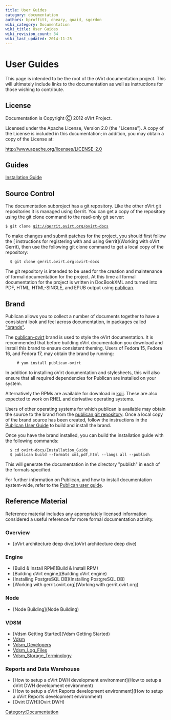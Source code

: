 ```yaml
---
title: User Guides
category: documentation
authors: bproffitt, dneary, quaid, sgordon
wiki_category: Documentation
wiki_title: User Guides
wiki_revision_count: 34
wiki_last_updated: 2014-11-25
---
```


# User Guides

This page is intended to be the root of the oVirt documentation project. This will ultimately include links to the documentation as well as instructions for those wishing to contribute.

## License

Documentation is Copyright Ⓒ 2012 oVirt Project.

Licensed under the Apache License, Version 2.0 (the "License"). A copy of the License is included in this documentation; in addition, you may obtain a copy of the License at:

<http://www.apache.org/licenses/LICENSE-2.0>

## Guides

[Installation Guide](:File:OVirt-3.0-Installation_Guide-en-US.pdf)

## Source Control

The documentation subproject has a git repository. Like the other oVirt git repositories it is managed using Gerrit. You can get a copy of the repository using the git clone command to the read-only git server:

`$ git clone `[`git://gerrit.ovirt.org/ovirt-docs`](git://gerrit.ovirt.org/ovirt-docs)

To make changes and submit patches for the project, you should first follow the [ instructions for registering with and using Gerrit](Working with oVirt Gerrit), then use the following git clone command to get a local copy of the repository:

      $ git clone gerrit.ovirt.org:ovirt-docs

The git repository is intended to be used for the creation and maintenance of formal documentation for the project. At this time all formal documentation for the project is written in DocBookXML and turned into PDF, HTML, HTML-SINGLE, and EPUB output using [publican](https://fedorahosted.org/publican/).

## Brand

Publican allows you to collect a number of documents together to have a consistent look and feel across documentation, in packages called ["brands"](http://docs.fedoraproject.org/en-US/Fedora_Contributor_Documentation/1/html/Users_Guide/chap-Users_Guide-Branding.html).

The [publican-ovirt](http://koji.fedoraproject.org/koji/packageinfo?packageID=6970) brand is used to style the oVirt documentation. It is recommended that before building oVirt documentation you download and install this brand to ensure consistent theming. Users of Fedora 15, Fedora 16, and Fedora 17, may obtain the brand by running:

         # yum install publican-ovirt

In addition to installing oVirt documentation and stylesheets, this will also ensure that all required dependencies for Publican are installed on your system.

Alternatively the RPMs are available for download in [koji](http://koji.fedoraproject.org/koji/packageinfo?packageID=6970). These are also expected to work on RHEL and derivative operating systems.

Users of other operating systems for which publican is available may obtain the source to the brand from the [publican git repository](http://git.fedorahosted.org/git/?p=publican.git;a=tree;f=publican-ovirt;h=3d2102770380957804b86a543d4d021e816c20f7;hb=HEAD). Once a local copy of the brand source has been created, follow the instructions in the [Publican User Guide](http://jfearn.fedorapeople.org/en-US/Publican/2.6/html/Users_Guide/chap-Users_Guide-Branding.html#sect-Users_Guide-Installing_a_brand) to build and install the brand.

Once you have the brand installed, you can build the installation guide with the following commands:

      $ cd ovirt-docs/Installation_Guide
      $ publican build --formats xml,pdf,html --langs all --publish

This will generate the documentation in the directory "publish" in each of the formats specified.

For further information on Publican, and how to install documentation system-wide, refer to the [Publican user guide](http://jfearn.fedorapeople.org/en-US/Publican/2.0/html/Users_Guide/index.html).

## Reference Material

Reference material includes any appropriately licensed information considered a useful reference for more formal documentation activity.

### Overview

*   [oVirt architecture deep dive](oVirt architecture deep dive)

### Engine

*   [Build & Install RPM](Build & Install RPM)
*   [Building oVirt engine](Building oVirt engine)
*   [Installing PostgreSQL DB](Installing PostgreSQL DB)
*   [Working with gerrit.ovirt.org](Working with gerrit.ovirt.org)

### Node

*   [Node Building](Node Building)

### VDSM

*   [Vdsm Getting Started](Vdsm Getting Started)
*   [Vdsm](Vdsm)
*   [Vdsm_Developers](Vdsm_Developers)
*   [Vdsm_Log_Files](Vdsm_Log_Files)
*   [Vdsm_Storage_Terminology](Vdsm_Storage_Terminology)

### Reports and Data Warehouse

*   [How to setup a oVirt DWH development environment](How to setup a oVirt DWH development environment)
*   [How to setup a oVirt Reports development environment](How to setup a oVirt Reports development environment)
*   [Ovirt DWH](Ovirt DWH)

<Category:Documentation>
